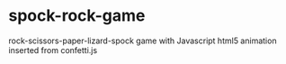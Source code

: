 # spock-rock-game
rock-scissors-paper-lizard-spock game with Javascript  html5 animation inserted from confetti.js
